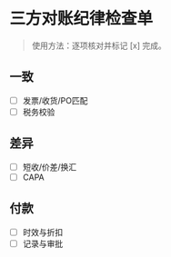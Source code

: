 # 三方对账纪律检查单

> 使用方法：逐项核对并标记 [x] 完成。

## 一致

- [ ] 发票/收货/PO匹配
- [ ] 税务校验

## 差异

- [ ] 短收/价差/换汇
- [ ] CAPA

## 付款

- [ ] 时效与折扣
- [ ] 记录与审批
